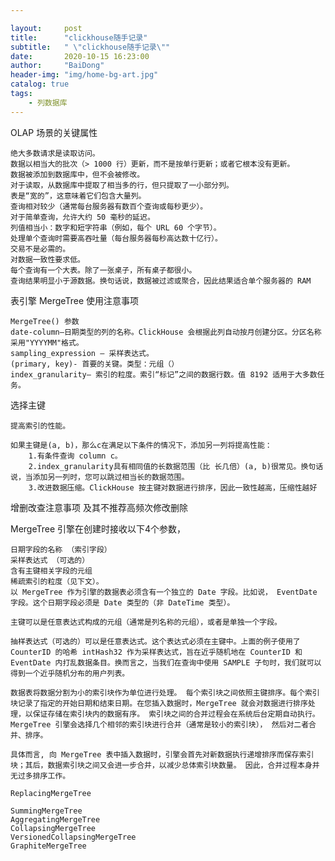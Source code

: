 ```yaml
---

layout:     post
title:      "clickhouse随手记录"
subtitle:   " \"clickhouse随手记录\""
date:       2020-10-15 16:23:00
author:     "BaiDong"
header-img: "img/home-bg-art.jpg"
catalog: true
tags:
    - 列数据库
---
```


OLAP 场景的关键属性

    绝大多数请求是读取访问。
    数据以相当大的批次（> 1000 行）更新，而不是按单行更新；或者它根本没有更新。
    数据被添加到数据库中，但不会被修改。
    对于读取，从数据库中提取了相当多的行，但只提取了一小部分列。
    表是“宽的”，这意味着它们包含大量列。
    查询相对较少（通常每台服务器有数百个查询或每秒更少）。
    对于简单查询，允许大约 50 毫秒的延迟。
    列值相当小：数字和短字符串（例如，每个 URL 60 个字节）。
    处理单个查询时需要高吞吐量（每台服务器每秒高达数十亿行）。
    交易不是必需的。
    对数据一致性要求低。
    每个查询有一个大表。除了一张桌子，所有桌子都很小。
    查询结果明显小于源数据。换句话说，数据被过滤或聚合，因此结果适合单个服务器的 RAM

表引擎 MergeTree 使用注意事项

    MergeTree() 参数
    date-column—日期类型的列的名称。ClickHouse 会根据此列自动按月创建分区。分区名称采用"YYYYMM"格式。
    sampling_expression — 采样表达式。
    (primary, key)- 首要的关键。类型：元组（）
    index_granularity— 索引的粒度。索引“标记”之间的数据行数。值 8192 适用于大多数任务。

选择主键

    提高索引的性能。

    如果主键是(a, b)，那么c在满足以下条件的情况下，添加另一列将提高性能：
        1.有条件查询 column c。
        2.index_granularity具有相同值的长数据范围（比 长几倍）(a, b)很常见。换句话说，当添加另一列时，您可以跳过相当长的数据范围。
        3.改进数据压缩。ClickHouse 按主键对数据进行排序，因此一致性越高，压缩性越好  
增删改查注意事项
        及其不推荐高频次修改删除

MergeTree 引擎在创建时接收以下4个参数，

    日期字段的名称 （索引字段）
    采样表达式 （可选的）
    含有主键相关字段的元组
    稀疏索引的粒度（见下文）。
    以 MergeTree 作为引擎的数据表必须含有一个独立的 Date 字段。比如说， EventDate 字段。这个日期字段必须是 Date 类型的（非 DateTime 类型）。

    主键可以是任意表达式构成的元组（通常是列名称的元组），或者是单独一个字段。

    抽样表达式（可选的）可以是任意表达式。这个表达式必须在主键中。上面的例子使用了 CounterID 的哈希 intHash32 作为采样表达式，旨在近乎随机地在 CounterID 和 EventDate 内打乱数据条目。换而言之，当我们在查询中使用 SAMPLE 子句时，我们就可以得到一个近乎随机分布的用户列表。

    数据表将数据分割为小的索引块作为单位进行处理。 每个索引块之间依照主键排序。每个索引块记录了指定的开始日期和结束日期。在您插入数据时，MergeTree 就会对数据进行排序处理，以保证存储在索引块内的数据有序。 索引块之间的合并过程会在系统后台定期自动执行。MergeTree 引擎会选择几个相邻的索引块进行合并（通常是较小的索引块）， 然后对二者合并、排序。

    具体而言, 向 MergeTree 表中插入数据时，引擎会首先对新数据执行递增排序而保存索引块；其后，数据索引块之间又会进一步合并，以减少总体索引块数量。 因此，合并过程本身并无过多排序工作。

    ReplacingMergeTree

    SummingMergeTree
    AggregatingMergeTree
    CollapsingMergeTree
    VersionedCollapsingMergeTree
    GraphiteMergeTree
